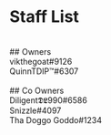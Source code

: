 # Staff List <br/>
<br/>
## Owners <br/>
vikthegoat#9126<br/>
QuinnTDIP™#6307<br/>
<br/>
## Co Owners <br/>
Diligent𝕯𝕷990#6586<br/>
Snizzle#4097<br/>
Tha Doggo Goddo#1234<br/>
